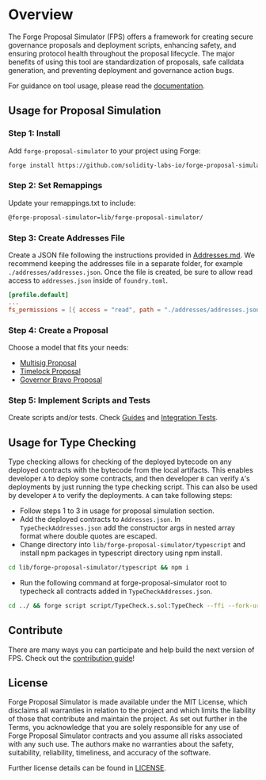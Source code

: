 # Overview

The Forge Proposal Simulator (FPS) offers a framework for creating secure governance proposals and deployment scripts, enhancing safety, and ensuring protocol health throughout the proposal lifecycle. The major benefits of using this tool are standardization of proposals, safe calldata generation, and preventing deployment and governance action bugs.

For guidance on tool usage, please read the [documentation](https://solidity-labs.gitbook.io/forge-proposal-simulator/).

## Usage for Proposal Simulation

### Step 1: Install

Add `forge-proposal-simulator` to your project using Forge:

```sh
forge install https://github.com/solidity-labs-io/forge-proposal-simulator.git
```

### Step 2: Set Remappings

Update your remappings.txt to include:

```txt
@forge-proposal-simulator=lib/forge-proposal-simulator/
```

### Step 3: Create Addresses File

Create a JSON file following the instructions provided in
[Addresses.md](docs/overview/architecture/addresses.md). We recommend keeping the
addresses file in a separate folder, for example `./addresses/addresses.json`.
Once the file is created, be sure to allow read access to `addresses.json` inside of `foundry.toml`.

```toml
[profile.default]
...
fs_permissions = [{ access = "read", path = "./addresses/addresses.json"}]
```

### Step 4: Create a Proposal

Choose a model that fits your needs:

-   [Multisig Proposal](docs/guides/multisig-proposal.md)
-   [Timelock Proposal](docs/guides/timelock-proposal.md)
-   [Governor Bravo Proposal](docs/guides/governor-bravo-proposal.md)

### Step 5: Implement Scripts and Tests

Create scripts and/or tests. Check [Guides](docs/guides/multisig-proposal.md) and [Integration Tests](docs/testing/integration-tests.md).

## Usage for Type Checking

Type checking allows for checking of the deployed bytecode on any deployed contracts with the bytecode from the local artifacts. This enables developer `A` to deploy some contracts, and then developer `B` can verify `A`'s deployments by just running the type checking script. This can also be used by developer `A` to verify the deployments. `A` can take following steps:

- Follow steps 1 to 3 in usage for proposal simulation section.
- Add the deployed contracts to `Addresses.json`. In `TypeCheckAddresses.json` add the constructor args in nested array format where double quotes are escaped.
- Change directory into `lib/forge-proposal-simulator/typescript` and install npm packages in typescript directory using npm install.
``` bash
cd lib/forge-proposal-simulator/typescript && npm i
```
- Run the following command at forge-proposal-simulator root to typecheck all contracts added in `TypeCheckAddresses.json`.

```bash
cd ../ && forge script script/TypeCheck.s.sol:TypeCheck --ffi --fork-url sepolia
```

## Contribute

There are many ways you can participate and help build the next version of FPS. Check out the [contribution guide](CONTRIBUTING.md)!

## License

Forge Proposal Simulator is made available under the MIT License, which disclaims all warranties in relation to the project and which limits the liability of those that contribute and maintain the project. As set out further in the Terms, you acknowledge that you are solely responsible for any use of Forge Proposal Simulator contracts and you assume all risks associated with any such use. The authors make no warranties about the safety, suitability, reliability, timeliness, and accuracy of the software.

Further license details can be found in [LICENSE](LICENSE).
